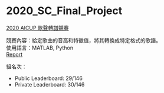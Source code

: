 # 2020_SC_Final_Project

[2020 AICUP 歌聲轉譜競賽](https://aidea-web.tw/topic/bfcaa1b4-5b69-4f17-a5c4-f58ef7da68cb) <br>

競賽內容：給定歌曲的音高和特徵值，將其轉換成特定格式的歌譜。 <br>
使用語言：MATLAB, Python <br>
[Report](./report.pdf) <br>

組名次：
  * Public Leaderboard: 29/146
  * Private Leaderboard: 30/146 <br>
